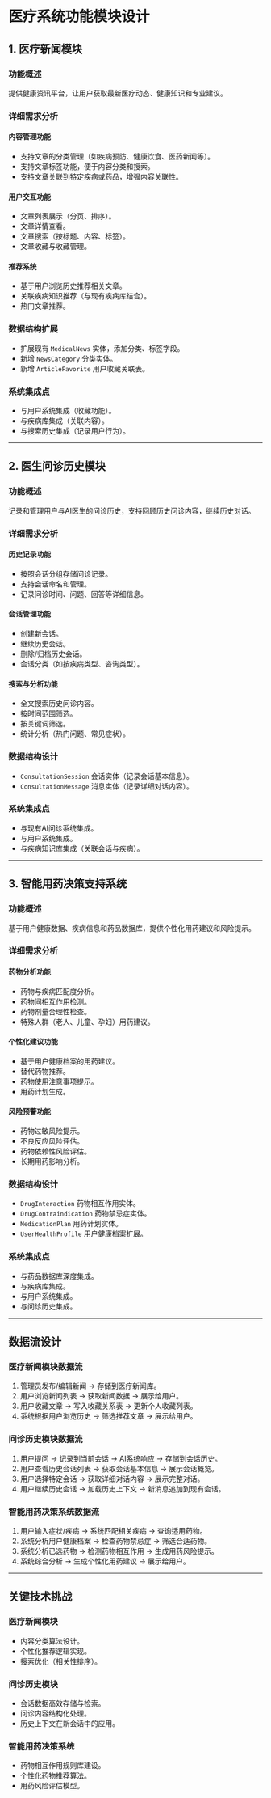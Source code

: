 # 医疗系统功能模块设计

## 1. 医疗新闻模块

### 功能概述
提供健康资讯平台，让用户获取最新医疗动态、健康知识和专业建议。

### 详细需求分析

#### 内容管理功能
- 支持文章的分类管理（如疾病预防、健康饮食、医药新闻等）。
- 支持文章标签功能，便于内容分类和搜索。
- 支持文章关联到特定疾病或药品，增强内容关联性。

#### 用户交互功能
- 文章列表展示（分页、排序）。
- 文章详情查看。
- 文章搜索（按标题、内容、标签）。
- 文章收藏与收藏管理。

#### 推荐系统
- 基于用户浏览历史推荐相关文章。
- 关联疾病知识推荐（与现有疾病库结合）。
- 热门文章推荐。

### 数据结构扩展
- 扩展现有 `MedicalNews` 实体，添加分类、标签字段。
- 新增 `NewsCategory` 分类实体。
- 新增 `ArticleFavorite` 用户收藏关联表。

### 系统集成点
- 与用户系统集成（收藏功能）。
- 与疾病库集成（关联内容）。
- 与搜索历史集成（记录用户行为）。

---

## 2. 医生问诊历史模块

### 功能概述
记录和管理用户与AI医生的问诊历史，支持回顾历史问诊内容，继续历史对话。

### 详细需求分析

#### 历史记录功能
- 按照会话分组存储问诊记录。
- 支持会话命名和管理。
- 记录问诊时间、问题、回答等详细信息。

#### 会话管理功能
- 创建新会话。
- 继续历史会话。
- 删除/归档历史会话。
- 会话分类（如按疾病类型、咨询类型）。

#### 搜索与分析功能
- 全文搜索历史问诊内容。
- 按时间范围筛选。
- 按关键词筛选。
- 统计分析（热门问题、常见症状）。

### 数据结构设计
- `ConsultationSession` 会话实体（记录会话基本信息）。
- `ConsultationMessage` 消息实体（记录详细对话内容）。

### 系统集成点
- 与现有AI问诊系统集成。
- 与用户系统集成。
- 与疾病知识库集成（关联会话与疾病）。

---

## 3. 智能用药决策支持系统

### 功能概述
基于用户健康数据、疾病信息和药品数据库，提供个性化用药建议和风险提示。

### 详细需求分析

#### 药物分析功能
- 药物与疾病匹配度分析。
- 药物间相互作用检测。
- 药物剂量合理性检查。
- 特殊人群（老人、儿童、孕妇）用药建议。

#### 个性化建议功能
- 基于用户健康档案的用药建议。
- 替代药物推荐。
- 药物使用注意事项提示。
- 用药计划生成。

#### 风险预警功能
- 药物过敏风险提示。
- 不良反应风险评估。
- 药物依赖性风险评估。
- 长期用药影响分析。

### 数据结构设计
- `DrugInteraction` 药物相互作用实体。
- `DrugContraindication` 药物禁忌症实体。
- `MedicationPlan` 用药计划实体。
- `UserHealthProfile` 用户健康档案扩展。

### 系统集成点
- 与药品数据库深度集成。
- 与疾病库集成。
- 与用户系统集成。
- 与问诊历史集成。

---

## 数据流设计

### 医疗新闻模块数据流
1. 管理员发布/编辑新闻 → 存储到医疗新闻库。
2. 用户浏览新闻列表 → 获取新闻数据 → 展示给用户。
3. 用户收藏文章 → 写入收藏关系表 → 更新个人收藏列表。
4. 系统根据用户浏览历史 → 筛选推荐文章 → 展示给用户。

### 问诊历史模块数据流
1. 用户提问 → 记录到当前会话 → AI系统响应 → 存储到会话历史。
2. 用户查看历史会话列表 → 获取会话基本信息 → 展示会话概览。
3. 用户选择特定会话 → 获取详细对话内容 → 展示完整对话。
4. 用户继续历史会话 → 加载历史上下文 → 新消息追加到现有会话。

### 智能用药决策系统数据流
1. 用户输入症状/疾病 → 系统匹配相关疾病 → 查询适用药物。
2. 系统分析用户健康档案 → 检查药物禁忌症 → 筛选合适药物。
3. 系统分析已选药物 → 检测药物相互作用 → 生成用药风险提示。
4. 系统综合分析 → 生成个性化用药建议 → 展示给用户。

---

## 关键技术挑战

### 医疗新闻模块
- 内容分类算法设计。
- 个性化推荐逻辑实现。
- 搜索优化（相关性排序）。

### 问诊历史模块
- 会话数据高效存储与检索。
- 问诊内容结构化处理。
- 历史上下文在新会话中的应用。

### 智能用药决策系统
- 药物相互作用规则库建设。
- 个性化药物推荐算法。
- 用药风险评估模型。